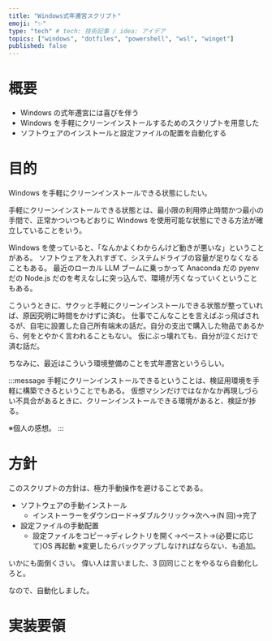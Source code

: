 ```yaml
---
title: "Windows式年遷宮スクリプト"
emoji: "✨"
type: "tech" # tech: 技術記事 / idea: アイデア
topics: ["windows", "dotfiles", "powershell", "wsl", "winget"]
published: false
---
```


# 概要
- Windows の式年遷宮には喜びを伴う
- Windows を手軽にクリーンインストールするためのスクリプトを用意した
- ソフトウェアのインストールと設定ファイルの配置を自動化する

# 目的
Windows を手軽にクリーンインストールできる状態にしたい。

手軽にクリーンインストールできる状態とは、最小限の利用停止時間かつ最小の手間で、正常かついつもどおりに Windows を使用可能な状態にできる方法が確立していることをいう。

Windows を使っていると、「なんかよくわからんけど動きが悪いな」ということがある。
ソフトウェアを入れすぎて、システムドライブの容量が足りなくなることもある。
最近のローカル LLM ブームに乗っかって Anaconda だの pyenv だの Node.js だのを考えなしに突っ込んで、環境が汚くなっていくということもある。

こういうときに、サクッと手軽にクリーンインストールできる状態が整っていれば、原因究明に時間をかけずに済む。
仕事でこんなことを言えばぶっ飛ばされるが、自宅に設置した自己所有端末の話だ。自分の支出で購入した物品であるから、何をとやかく言われることもない。
仮にぶっ壊れても、自分が泣くだけで済む話だ。

ちなみに、最近はこういう環境整備のことを式年遷宮というらしい。

:::message
手軽にクリーンインストールできるということは、検証用環境を手軽に構築できるということでもある。
仮想マシンだけではなかなか再現しづらい不具合があるときに、クリーンインストールできる環境があると、検証が捗る。

※個人の感想。
:::

# 方針
このスクリプトの方針は、極力手動操作を避けることである。

- ソフトウェアの手動インストール
  - インストーラーをダウンロード→ダブルクリック→次へ→(N 回)→完了
- 設定ファイルの手動配置
  - 設定ファイルをコピー→ディレクトリを開く→ペースト→(必要に応じて)OS 再起動
  ※変更したらバックアップしなければならない、も追加。

いかにも面倒くさい。
偉い人は言いました、3 回同じことをやるなら自動化しろと。

なので、自動化しました。

# 実装要領
